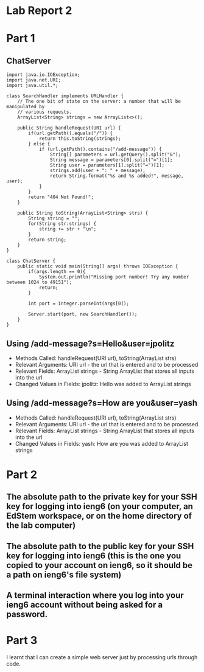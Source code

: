 # Lab Report 2

# Part 1

## ChatServer
```
import java.io.IOException;
import java.net.URI;
import java.util.*;

class SearchHandler implements URLHandler {
    // The one bit of state on the server: a number that will be manipulated by
    // various requests.
    ArrayList<String> strings = new ArrayList<>();

    public String handleRequest(URI url) {
        if(url.getPath().equals("/")) {
            return this.toString(strings);
        } else {
            if (url.getPath().contains("/add-message")) {
                String[] parameters = url.getQuery().split("&");
                String message = parameters[0].split("=")[1];
                String user = parameters[1].split("=")[1];
                strings.add(user + ": " + message);
                return String.format("%s and %s added!", message, user);
            } 
        }   
        return "404 Not Found!";
    }

    public String toString(ArrayList<String> strs) {
        String string = "";
        for(String str:strings) {
            string += str + "\n";
        }
        return string;
    }
}

class ChatServer {
    public static void main(String[] args) throws IOException {
        if(args.length == 0){
            System.out.println("Missing port number! Try any number between 1024 to 49151");
            return;
        }

        int port = Integer.parseInt(args[0]);

        Server.start(port, new SearchHandler());
    }
}
```

## Using /add-message?s=Hello&user=jpolitz

- Methods Called: handleRequest(URI url), toString(ArrayList<String> strs)
- Relevant Arguments: URI url - the url that is entered and to be processed
- Relevant Fields: ArrayList<String> strings - String ArrayList that stores all inputs into the url
- Changed Values in Fields: jpolitz: Hello was added to ArrayList<String> strings

## Using /add-message?s=How are you&user=yash

- Methods Called: handleRequest(URI url), toString(ArrayList<String> strs)
- Relevant Arguments: URI url - the url that is entered and to be processed
- Relevant Fields: ArrayList<String> strings - String ArrayList that stores all inputs into the url
- Changed Values in Fields: yash: How are you was added to ArrayList<String> strings

# Part 2

## The absolute path to the private key for your SSH key for logging into ieng6 (on your computer, an EdStem workspace, or on the home directory of the lab computer)

## The absolute path to the public key for your SSH key for logging into ieng6 (this is the one you copied to your account on ieng6, so it should be a path on ieng6's file system)

## A terminal interaction where you log into your ieng6 account without being asked for a password.

# Part 3

I learnt that I can create a simple web server just by processing urls through code. 



